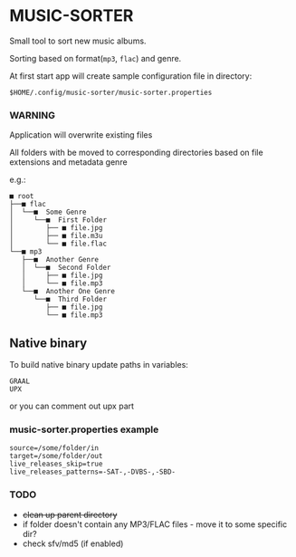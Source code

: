 MUSIC-SORTER
========================
Small tool to sort new music albums.

Sorting based on format(`mp3`, `flac`) and genre.

At first start app will create sample configuration file in directory:

`$HOME/.config/music-sorter/music-sorter.properties`

### WARNING

Application will overwrite existing files

All folders with be moved to corresponding directories based on file extensions and metadata genre

e.g.:

```
■ root
├──■ flac
│  └──■  Some Genre
│     └──■  First Folder
│        ├── ■ file.jpg
│        ├── ■ file.m3u
│        └── ■ file.flac
└──■ mp3
   ├──■  Another Genre
   │  └──■  Second Folder
   │     ├── ■ file.jpg
   │     └── ■ file.mp3
   └──■  Another One Genre
      └──■  Third Folder
         ├── ■ file.jpg
         └── ■ file.mp3
```

## Native binary

To build native binary update paths in variables:

```
GRAAL
UPX
```

or you can comment out upx part

### music-sorter.properties example

```
source=/some/folder/in
target=/some/folder/out                
live_releases_skip=true
live_releases_patterns=-SAT-,-DVBS-,-SBD-
```

### TODO

- ~~clean up parent directory~~
- if folder doesn't contain any MP3/FLAC files - move it to some specific dir?
- check sfv/md5 (if enabled)
